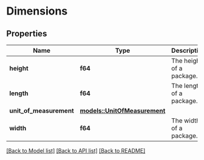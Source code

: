 # Dimensions

## Properties

Name | Type | Description | Notes
------------ | ------------- | ------------- | -------------
**height** | **f64** | The height of a package. | 
**length** | **f64** | The length of a package. | 
**unit_of_measurement** | [**models::UnitOfMeasurement**](UnitOfMeasurement.md) |  | 
**width** | **f64** | The width of a package. | 

[[Back to Model list]](../README.md#documentation-for-models) [[Back to API list]](../README.md#documentation-for-api-endpoints) [[Back to README]](../README.md)


